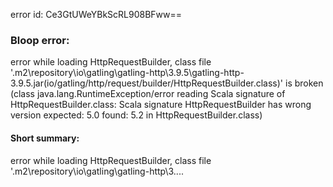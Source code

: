 error id: Ce3GtUWeYBkScRL908BFww==
### Bloop error:

error while loading HttpRequestBuilder, class file '<HOME>\.m2\repository\io\gatling\gatling-http\3.9.5\gatling-http-3.9.5.jar(io/gatling/http/request/builder/HttpRequestBuilder.class)' is broken
(class java.lang.RuntimeException/error reading Scala signature of HttpRequestBuilder.class: Scala signature HttpRequestBuilder has wrong version
 expected: 5.0
 found: 5.2 in HttpRequestBuilder.class)
#### Short summary: 

error while loading HttpRequestBuilder, class file '<HOME>\.m2\repository\io\gatling\gatling-http\3....
